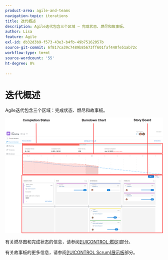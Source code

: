 ```yaml
---
product-area: agile-and-teams
navigation-topic: iterations
title: 迭代概述
description: Agile迭代包含三个区域 — 完成状态、燃尽和故事板。
author: Lisa
feature: Agile
exl-id: db32d3b9-f573-43e3-b4fb-49b75162057b
source-git-commit: 6f817ca39c7489b85673ff601faf440fe51ab72c
workflow-type: tm+mt
source-wordcount: '55'
ht-degree: 0%

---
```


# 迭代概述

Agile迭代包含三个区域：完成状态、燃尽和故事板。

![](assets/agile-iteration-with-callouts.png)

有关燃尽图和完成状态的信息，请参阅[[!UICONTROL 燃尽]](../../../agile/use-scrum-in-an-agile-team/burndown/burndown.md)部分。

有关故事板的更多信息，请参阅[[!UICONTROL Scrum]展示板](../../../agile/use-scrum-in-an-agile-team/scrum-board/scrum-board.md)部分。
